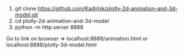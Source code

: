1. git clone https://github.com/KadirIsk/plotly-2d-animation-and-3d-model.git
2. cd plotly-2d-animation-and-3d-model
3. python -m http.server 8888


Go to link on browser => localhost:8888/animation.html or localhost:8888/plotly-3d-model.html